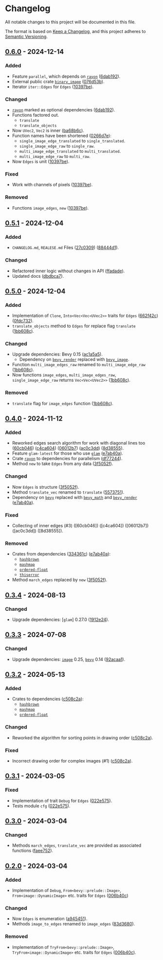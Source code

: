 # Changelog

All notable changes to this project will be documented in this file.

The format is based on [Keep a Changelog](https://keepachangelog.com/en/1.1.0/),
and this project adheres to [Semantic Versioning](https://semver.org/spec/v2.0.0.html).

## [0.6.0](https://github.com/shnewto/edges/compare/0.5.1...0.6.0) - 2024-12-14

### Added

- Feature `parallel`, which depends on [`rayon`]
  ([6dab192](https://github.com/shnewto/edges/commit/6dab192ee37572bcd6d35fa14421d401f574f47b)).
- External public crate [`binary_image`]
  ([076d53b](https://github.com/shnewto/edges/commit/076d53b636d31583d41f34b4fdc55267478de085)).
- Iterator `iter::Edges` for `Edges`
  ([10397be](https://github.com/shnewto/edges/commit/10397beb6557fb239be9f254c31fa227389d47c2)).

### Changed

- [`rayon`] marked as optional dependencies
  ([6dab192](https://github.com/shnewto/edges/commit/6dab192ee37572bcd6d35fa14421d401f574f47b)).
- Functions factored out.
  - `translate`
  - `translate_objects`
- Now `UVec2`, `Vec2` is inner
  ([ba68b6c](https://github.com/shnewto/edges/commit/ba68b6c1fc8fb49c04697c6e20694f1deaea4fcc)).
- Function names have been shortened
  ([0266d7e](https://github.com/shnewto/edges/commit/0266d7e0c6a0c9b99ab5eac69e20eccfb9b25276)):
  - `single_image_edge_translated` to `single_translated`.
  - `single_image_edge_raw` to `single_raw`.
  - `multi_image_edge_translated` to `multi_translated`.
  - `multi_image_edge_raw` to `multi_raw`.
- Now `Edges` is unit
  ([10397be](https://github.com/shnewto/edges/commit/10397beb6557fb239be9f254c31fa227389d47c2)).

### Fixed

- Work with channels of pixels
  ([10397be](https://github.com/shnewto/edges/commit/10397beb6557fb239be9f254c31fa227389d47c2)).

### Removed

- Functions `image_edges`, `new`
  ([10397be](https://github.com/shnewto/edges/commit/10397beb6557fb239be9f254c31fa227389d47c2)).

## [0.5.1](https://github.com/shnewto/edges/compare/0.5.0...0.5.1) - 2024-12-04

### Added

- `CHANGELOG.md`, `REALESE.md` Files
  ([27c0309](https://github.com/shnewto/edges/commit/27c0309de7cf4cf1d9bb3939eebd2b073a3bb81e))
  ([88444d1](https://github.com/shnewto/edges/commit/88444d1ef60a61c1fcfb8c30cba919353de8010b)).

### Changed

- Refactored inner logic without changes in API
  ([ffadade](https://github.com/shnewto/edges/commit/ffadade2004535a2fb0930412f4b95586b0f8383)).
- Updated docs ([dbdbca7](https://github.com/shnewto/edges/commit/dbdbca79871fcb6928344860eb5586617e0beacd)).

## [0.5.0](https://github.com/shnewto/edges/compare/0.4.0...0.5.0) - 2024-12-04

### Added

- Implementation of `Clone`, `Into<Vec<Vec<UVec2>>` traits for `Edges`
  ([662f42c](https://github.com/shnewto/edges/commit/662f42c7e1d478a66b62555801bf6f85ad6f36d4))
  ([0fdc732](https://github.com/shnewto/edges/commit/0fdc7329ddf46bb4e4e60e16348c788c8de1b7e7)).
- `translate_objects` method to `Edges` for replace flag `translate` ([1bb608c](https://github.com/shnewto/edges/commit/1bb608c39711da1e45cde17d1bb988076672b80d)).

### Changed

- Upgrade dependencies: Bevy 0.15 ([ac1a5a5](https://github.com/shnewto/edges/commit/ac1a5a5b7ed056723d4727bbb3a2bd11def3c70f)).
  - Dependency on [`bevy_render`](https://crates.io/crates/bevy_render)
    replaced with [`bevy_image`](https://crates.io/crates/bevy_image).
- Function `multi_image_edges_raw` renamed to `multi_image_edge_raw` ([1bb608c](https://github.com/shnewto/edges/commit/1bb608c39711da1e45cde17d1bb988076672b80d)).
- Now functions `image_edges`, `multi_image_edges_raw`, `single_image_edge_raw`
  returns `Vec<Vec<UVec2>>` ([1bb608c](https://github.com/shnewto/edges/commit/1bb608c39711da1e45cde17d1bb988076672b80d)).

### Removed

- `translate` flag for `image_edges` function ([1bb608c](https://github.com/shnewto/edges/commit/1bb608c39711da1e45cde17d1bb988076672b80d)).

## [0.4.0](https://github.com/shnewto/edges/compare/0.3.4...0.4.0) - 2024-11-12

### Added

- Reworked edges search algorithm for work with diagonal lines too
  ([60cb046](https://github.com/shnewto/edges/commit/60cb046930b899926877e62dd5700dfc37ec32b8))
  ([c4ca604](https://github.com/shnewto/edges/commit/c4ca604e3cde1a40dffc8d92b2dd378b951335f9))
  ([06012b7](https://github.com/shnewto/edges/commit/06012b753aeb91da70cfbb75a47b3d4023482cb4))
  ([ac0c3dd](https://github.com/shnewto/edges/commit/ac0c3ddcde59c036fa55c59e3a9880d77e348ae2))
  ([8d38555](https://github.com/shnewto/edges/commit/8d38555bfa9252a8fe70c799fc68653780641232)).
- Feature `glam-latest` for those who use [`glam`](https://crates.io/crates/glam)
  ([e7ab40a](https://github.com/shnewto/edges/commit/e7ab40a25e933bce24380bc090dea503b0bc93d4)).
- Crate [`rayon`](https://crates.io/crates/rayon) to dependencies for parallelism
  ([df77244](https://github.com/shnewto/edges/commit/df77244fc05604334285ce426b7186030a61ee7b)).
- Method `new` to take `Edges` from any data
  ([3f5052f](https://github.com/shnewto/edges/commit/3f5052fbe720eee8011e26e617b737f4577a28d7)).

### Changed

- Now `Edges` is structure ([3f5052f](https://github.com/shnewto/edges/commit/3f5052fbe720eee8011e26e617b737f4577a28d7)).
- Method `translate_vec` renamed to `translate`
  ([5573751](https://github.com/shnewto/edges/commit/55737517a246b207e87c8abf99d6fbe3d3786e0a)).
- Dependency on [`bevy`](https://crates.io/crates/bevy) replaced with
  [`bevy_math`] and [`bevy_render`]
  ([e7ab40a](https://github.com/shnewto/edges/commit/e7ab40a25e933bce24380bc090dea503b0bc93d4)).

### Fixed

- Collecting of inner edges (#3)
  ([60cb046]) ([c4ca604]) ([06012b7]) ([ac0c3dd]) ([8d38555]).

### Removed

- Crates from dependencies
  ([334361c](https://github.com/shnewto/edges/commit/334361c7c1acca3e3e548b679046c5117f087de2))
  ([e7ab40a](https://github.com/shnewto/edges/commit/e7ab40a25e933bce24380bc090dea503b0bc93d4)):
  - [`hashbrown`]
  - [`mashmap`]
  - [`ordered-float`]
  - [`thiserror`]
- Method `march_edges` replaced by `new`
  ([3f5052f](https://github.com/shnewto/edges/commit/3f5052fbe720eee8011e26e617b737f4577a28d7)).

## [0.3.4](https://github.com/shnewto/edges/compare/0.3.3...0.3.4) - 2024-08-13

### Changed

- Upgrade dependencies: [`glam`] 0.27.0 ([1912e24](https://github.com/shnewto/edges/commit/1912e24647e885c9340c7667f0f8967bca670456)).

## [0.3.3](https://github.com/shnewto/edges/compare/0.3.2...0.3.3) - 2024-07-08

### Changed

- Upgrade dependencies:
  [`image`] 0.25,
  [`bevy`] 0.14
  ([92acaa1](https://github.com/shnewto/edges/commit/92acaa1a3be42b085bf2fe9c4e258662254edcf5)).

## [0.3.2](https://github.com/shnewto/edges/compare/0.3.1...0.3.2) - 2024-05-13

### Added

- Crates to dependencies
  ([c508c2a](https://github.com/shnewto/edges/commit/c508c2a6816593efbeaf807e5af1e06c9f165376)):
  - [`hashbrown`]
  - [`mashmap`]
  - [`ordered-float`]

### Changed

- Reworked the algorithm for sorting points in drawing order ([c508c2a](https://github.com/shnewto/edges/commit/c508c2a6816593efbeaf807e5af1e06c9f165376)).

### Fixed

- Incorrect drawing order for complex images (#1)
  ([c508c2a](https://github.com/shnewto/edges/commit/c508c2a6816593efbeaf807e5af1e06c9f165376)).

## [0.3.1](https://github.com/shnewto/edges/compare/0.3.0...0.3.1) - 2024-03-05

### Fixed

- Implementation of trait `Debug` for `Edges` ([022e575](https://github.com/shnewto/edges/commit/022e57560681a4e92bbbd3d96505a1548e31923d)).
- Tests module `cfg` ([022e575](https://github.com/shnewto/edges/commit/022e57560681a4e92bbbd3d96505a1548e31923d)).

## [0.3.0](https://github.com/shnewto/edges/compare/0.2.0...0.3.0) - 2024-03-04

### Changed

- Methods `march_edges`, `translate_vec` are provided as associated functions
  ([faee752](https://github.com/shnewto/edges/commit/faee752f042fcd54f90ce13e74516691be7dbc0c)).

## [0.2.0](https://github.com/shnewto/edges/compare/0.1.0...0.2.0) - 2024-03-04

### Added

- Implementation of
  `Debug`, `From<bevy::prelude::Image>`, `From<image::DynamicImage>` etc.
  traits for `Edges` ([006b40c](https://github.com/shnewto/edges/commit/006b40c7ff9557dac4166b04aa8e2fee7ce1bedc))

### Changed

- Now `Edges` is enumeration ([a945451](https://github.com/shnewto/edges/commit/a945451a4649cb61fee9175fae478fb310060304)).
- Methods `image_to_edges` renamed to `image_edges`
  ([83d3680](https://github.com/shnewto/edges/commit/83d3680243df382faf0b5cf605b499e204ce4249)).

### Removed

- Implementation of
  `TryFrom<bevy::prelude::Image>`, `TryFrom<image::DynamicImage>` etc.
  traits for `Edges` ([006b40c](https://github.com/shnewto/edges/commit/006b40c7ff9557dac4166b04aa8e2fee7ce1bedc)).

[`bevy`]: https://crates.io/crates/bevy
[`bevy_math`]: https://crates.io/crates/bevy_math
[`bevy_render`]: https://crates.io/crates/bevy_render
[`image`]: https://crates.io/crates/image
[`rayon`]: https://crates.io/crates/rayon
[`binary_image`]: https://crates.io/crates/binary_image
[`thiserror`]: https://crates.io/crates/thiserror
[`hashbrown`]: https://crates.io/crates/hashbrown
[`mashmap`]: https://crates.io/crates/mashmap
[`ordered-float`]: https://crates.io/crates/ordered-float

